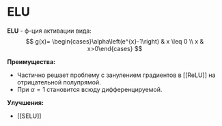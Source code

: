 # ELU
**ELU** - ф-ция активации вида:
$$
g(x)= \begin{cases}\alpha\left(e^{x}-1\right) & x \leq 0 \\ x & x>0\end{cases}
$$

**Преимущества:**
* Частично решает проблему с занулением градиентов в [[ReLU]] на отрицательной полупрямой.
* При $\alpha = 1$ становится всюду дифференцируемой.

**Улучшения:**
* [[SELU]]
